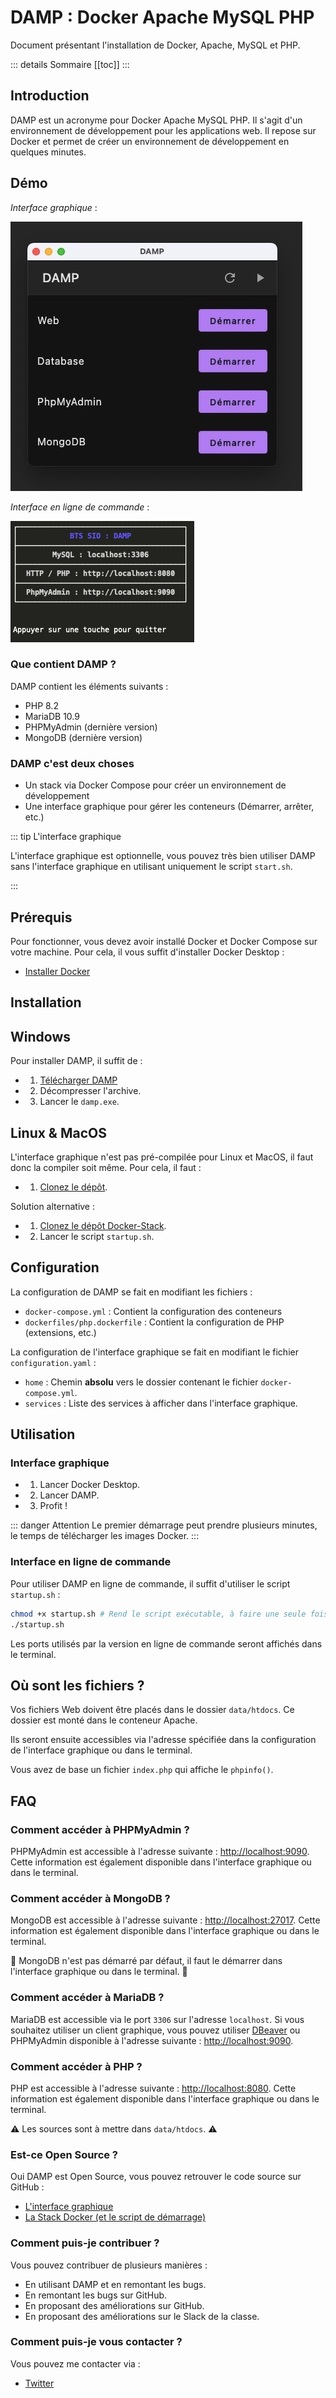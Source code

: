 # DAMP : Docker Apache MySQL PHP

Document présentant l'installation de Docker, Apache, MySQL et PHP.

::: details Sommaire
[[toc]]
:::

## Introduction

DAMP est un acronyme pour Docker Apache MySQL PHP. Il s'agit d'un environnement de développement pour les applications web. Il repose sur Docker et permet de créer un environnement de développement en quelques minutes.

## Démo

_Interface graphique_ :

![DAMP UI](./demo.jpg)

_Interface en ligne de commande_ :

![DAMP CURSES](./demo2.jpg)

### Que contient DAMP ?

DAMP contient les éléments suivants :

- PHP 8.2
- MariaDB 10.9
- PHPMyAdmin (dernière version)
- MongoDB (dernière version)

### DAMP c'est deux choses

- Un stack via Docker Compose pour créer un environnement de développement
- Une interface graphique pour gérer les conteneurs (Démarrer, arrêter, etc.)

::: tip L'interface graphique

L'interface graphique est optionnelle, vous pouvez très bien utiliser DAMP sans l'interface graphique en utilisant uniquement le script `start.sh`.

:::

## Prérequis

Pour fonctionner, vous devez avoir installé Docker et Docker Compose sur votre machine. Pour cela, il vous suffit d'installer Docker Desktop :

- [Installer Docker](https://docs.docker.com/get-docker/)

## Installation

## Windows

Pour installer DAMP, il suffit de :

- 1. [Télécharger DAMP](https://github.com/c4software/DAMP/raw/master/distribuable/win-1.0.zip)
- 2. Décompresser l'archive.
- 3. Lancer le `damp.exe`.

## Linux & MacOS

L'interface graphique n'est pas pré-compilée pour Linux et MacOS, il faut donc la compiler soit même. Pour cela, il faut :

- 1. [Clonez le dépôt](https://github.com/c4software/DAMP/tree/master).

Solution alternative :

- 1. [Clonez le dépôt Docker-Stack](https://github.com/c4software/DAMP-docker-stack).
- 2. Lancer le script `startup.sh`.

## Configuration

La configuration de DAMP se fait en modifiant les fichiers :

- `docker-compose.yml` : Contient la configuration des conteneurs
- `dockerfiles/php.dockerfile` : Contient la configuration de PHP (extensions, etc.)

La configuration de l'interface graphique se fait en modifiant le fichier `configuration.yaml` :

- `home` : Chemin **absolu** vers le dossier contenant le fichier `docker-compose.yml`.
- `services` : Liste des services à afficher dans l'interface graphique.

## Utilisation

### Interface graphique

- 1. Lancer Docker Desktop.
- 2. Lancer DAMP.
- 3. Profit !

::: danger Attention
Le premier démarrage peut prendre plusieurs minutes, le temps de télécharger les images Docker.
:::

### Interface en ligne de commande

Pour utiliser DAMP en ligne de commande, il suffit d'utiliser le script `startup.sh` :

```sh
chmod +x startup.sh # Rend le script exécutable, à faire une seule fois
./startup.sh
```

Les ports utilisés par la version en ligne de commande seront affichés dans le terminal.

## Où sont les fichiers ?

Vos fichiers Web doivent être placés dans le dossier `data/htdocs`. Ce dossier est monté dans le conteneur Apache.

Ils seront ensuite accessibles via l'adresse spécifiée dans la configuration de l'interface graphique ou dans le terminal.

Vous avez de base un fichier `index.php` qui affiche le `phpinfo()`.

## FAQ

### Comment accéder à PHPMyAdmin ?

PHPMyAdmin est accessible à l'adresse suivante : [http://localhost:9090](http://localhost:9090). Cette information est également disponible dans l'interface graphique ou dans le terminal.

### Comment accéder à MongoDB ?

MongoDB est accessible à l'adresse suivante : [http://localhost:27017](http://localhost:27017). Cette information est également disponible dans l'interface graphique ou dans le terminal. 

🚨 MongoDB n'est pas démarré par défaut, il faut le démarrer dans l'interface graphique ou dans le terminal. 🚨

### Comment accéder à MariaDB ?

MariaDB est accessible via le port `3306` sur l'adresse `localhost`. Si vous souhaitez utiliser un client graphique, vous pouvez utiliser [DBeaver](https://dbeaver.io/) ou PHPMyAdmin disponible à l'adresse suivante : [http://localhost:9090](http://localhost:9090).

### Comment accéder à PHP ?

PHP est accessible à l'adresse suivante : [http://localhost:8080](http://localhost:8080). Cette information est également disponible dans l'interface graphique ou dans le terminal.

⚠️ Les sources sont à mettre dans `data/htdocs`. ⚠️

### Est-ce Open Source ?

Oui DAMP est Open Source, vous pouvez retrouver le code source sur GitHub :

- [L'interface graphique](https://github.com/c4software/DAMP)
- [La Stack Docker (et le script de démarrage)](https://github.com/c4software/DAMP-docker-stack)

### Comment puis-je contribuer ?

Vous pouvez contribuer de plusieurs manières :

- En utilisant DAMP et en remontant les bugs.
- En remontant les bugs sur GitHub.
- En proposant des améliorations sur GitHub.
- En proposant des améliorations sur le Slack de la classe.

### Comment puis-je vous contacter ?

Vous pouvez me contacter via :

- [Twitter](https://twitter.com/c4software)